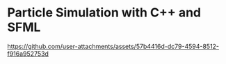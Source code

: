 # Particle Simulation with C++ and SFML



https://github.com/user-attachments/assets/57b4416d-dc79-4594-8512-f916a952753d

